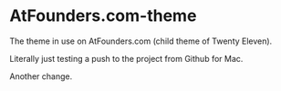 AtFounders.com-theme
====================

The theme in use on AtFounders.com (child theme of Twenty Eleven).

Literally just testing a push to the project from Github for Mac.

Another change.
